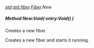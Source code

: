 _[std](../../modules/std/std-module.md):[std.fiber](../../modules/std/std-fiber.md).[Fiber](../../modules/std/std-fiber-fiber.md).New_
##### Method New:Void( entry:Void() )
Creates a new fiber.

Creates a new fiber and starts it running.

